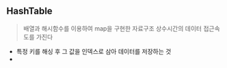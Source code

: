 ## HashTable
> 배열과 해시함수를 이용하여 map을 구현한 자료구조
> 상수시간의 데이터 접근속도를 가진다




* 특정 키를 해싱 후 그 값을 인덱스로 삼아 데이터를 저장하는 것
* 
